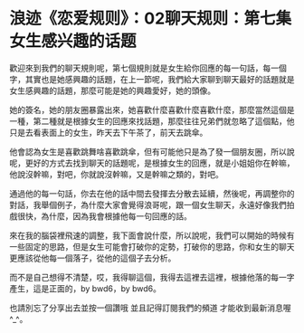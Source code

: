 # 浪迹《恋爱规则》：02聊天规则：第七集女生感兴趣的话题

歡迎來到我們的聊天規則呢，第七個規則就是女生給你回應的每一句話，每一個字，其實也是她感興趣的話題，在上一節呢，我們給大家聊到聊天最好的話題就是女生感興趣的話題，那麼可能是她的興趣愛好，她的頭像。

她的簽名，她的朋友圈暴露出來，她喜歡什麼喜歡什麼喜歡什麼，那麼當然這個是一種，第二種就是根據女生的回應來找話題，那麼往往兄弟們就忽略了這個點，他只是去看表面上的女生，昨天去下午茶了，前天去跳傘。

他會認為女生是喜歡跳舞啥喜歡跳傘，但有可能他只是為了發一個朋友圈，所以說呢，更好的方式去找到聊天的話題呢，是根據女生的回應，就是小姐姐你在幹嘛，他說沒幹嘛，對吧，你就說沒幹嘛，又是幹嘛之類的，對吧。

通過他的每一句話，你去在他的話中間去發揮去分散去延續，然後呢，再調整你的對話，我舉個例子，為什麼大家會覺得浪哥呢，跟一個女生聊天，永遠好像我們拍戲很快，為什麼，因為我會根據他每一句回應的話。

來在我的腦袋裡飛速的調整，我下面會說什麼，所以說呢，我們可以開始的時候有一些固定的思路，但是女生可能會打破你的定勢，打破你的思路，你和女生的聊天更應該從他每一個落子，從他的這個子去分析。

而不是自己想得不清楚，哎，我得聊這個，我得去這裡去這裡，根據他落的每一字產生，這是正面的，by bwd6，by bwd6。

也請別忘了分享出去並按一個讚哦 並且記得訂閱我們的頻道 才能收到最新消息喔^_^。